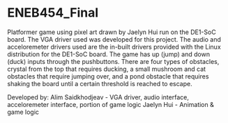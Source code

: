 # ENEB454_Final

Platformer game using pixel art drawn by Jaelyn Hui run on the DE1-SoC board. The VGA driver used was developed for this project. The audio and acceloremeter drivers used are the in-built drivers provided with the Linux distribution for the DE1-SoC board. The game has up (jump) and down (duck) inputs through the pushbuttons. There are four types of obstacles, crystal from the top that requires ducking, a small mushroom and cat obstacles that require jumping over, and a pond obstacle that requires shaking the board until a certain threshold is reached to escape. 

Developed by:
Alim Saidkhodjeav - VGA driver, audio interface, acceloremeter interface, portion of game logic
Jaelyn Hui - Animation & game logic
